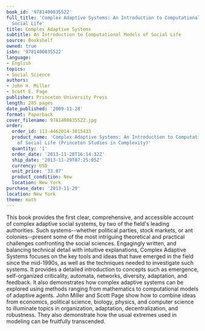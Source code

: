 ```yaml
---
book_id: '9781400835522'
full_title: 'Complex Adaptive Systems: An Introduction to Computational Models of
  Social Life'
title: Complex Adaptive Systems
subtitle: An Introduction to Computational Models of Social Life
source: Bookshelf
owned: true
isbn: '9781400835522'
language:
- English
topics:
- Social Science
authors:
- John H. Miller
- Scott E. Page
publisher: Princeton University Press
length: 285 pages
date_published: '2009-11-28'
format: Paperback
cover_filename: 9781400835522.jpg
order:
  order_id: 113-4462014-3015433
  product_name: 'Complex Adaptive Systems: An Introduction to Computational Models
    of Social Life (Princeton Studies in Complexity)'
  quantity: '1'
  order_date: '2013-11-28T16:14:32Z'
  ship_date: '2013-11-29T07:25:05Z'
  currency: USD
  unit_price: '33.07'
  product_condition: New
  location: New York
purchase_date: '2013-11-29'
location: New York
theme: math
---
```

This book provides the first clear, comprehensive, and accessible account of complex adaptive social systems, by two of the field's leading authorities. Such systems--whether political parties, stock markets, or ant colonies--present some of the most intriguing theoretical and practical challenges confronting the social sciences. Engagingly written, and balancing technical detail with intuitive explanations, Complex Adaptive Systems focuses on the key tools and ideas that have emerged in the field since the mid-1990s, as well as the techniques needed to investigate such systems. It provides a detailed introduction to concepts such as emergence, self-organized criticality, automata, networks, diversity, adaptation, and feedback. It also demonstrates how complex adaptive systems can be explored using methods ranging from mathematics to computational models of adaptive agents. John Miller and Scott Page show how to combine ideas from economics, political science, biology, physics, and computer science to illuminate topics in organization, adaptation, decentralization, and robustness. They also demonstrate how the usual extremes used in modeling can be fruitfully transcended.
